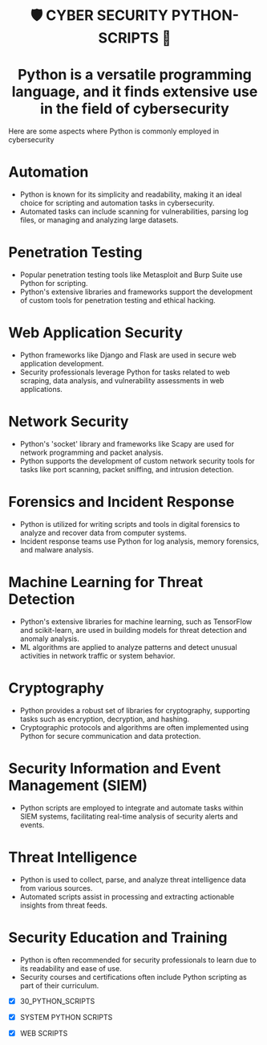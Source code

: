 <h1 align="center">🛡️ CYBER SECURITY PYTHON-SCRIPTS 🐍</h1>

<h1 align="center"> Python is a versatile programming language, and it finds extensive use in the field of cybersecurity </h1>

<dl>
  <dt>Here are some aspects where Python is commonly employed in cybersecurity</dt>
</dl>

# Automation 

- Python is known for its simplicity and readability, making it an ideal choice for scripting and automation tasks in cybersecurity.
- Automated tasks can include scanning for vulnerabilities, parsing log files, or managing and analyzing large datasets.

# Penetration Testing 

- Popular penetration testing tools like Metasploit and Burp Suite use Python for scripting.
- Python's extensive libraries and frameworks support the development of custom tools for penetration testing and ethical hacking.

# Web Application Security

- Python frameworks like Django and Flask are used in secure web application development.
- Security professionals leverage Python for tasks related to web scraping, data analysis, and vulnerability assessments in web applications.

# Network Security

- Python's 'socket' library and frameworks like Scapy are used for network programming and packet analysis.
- Python supports the development of custom network security tools for tasks like port scanning, packet sniffing, and intrusion detection.

# Forensics and Incident Response

- Python is utilized for writing scripts and tools in digital forensics to analyze and recover data from computer systems.
- Incident response teams use Python for log analysis, memory forensics, and malware analysis.

# Machine Learning for Threat Detection

- Python's extensive libraries for machine learning, such as TensorFlow and scikit-learn, are used in building models for threat detection and anomaly analysis.
- ML algorithms are applied to analyze patterns and detect unusual activities in network traffic or system behavior.

# Cryptography

- Python provides a robust set of libraries for cryptography, supporting tasks such as encryption, decryption, and hashing.
- Cryptographic protocols and algorithms are often implemented using Python for secure communication and data protection.

# Security Information and Event Management (SIEM)

- Python scripts are employed to integrate and automate tasks within SIEM systems, facilitating real-time analysis of security alerts and events.

# Threat Intelligence 

- Python is used to collect, parse, and analyze threat intelligence data from various sources.
- Automated scripts assist in processing and extracting actionable insights from threat feeds.

# Security Education and Training

- Python is often recommended for security professionals to learn due to its readability and ease of use.
- Security courses and certifications often include Python scripting as part of their curriculum.


- [X] 30_PYTHON_SCRIPTS
- [X] SYSTEM PYTHON SCRIPTS
- [X] WEB SCRIPTS 

